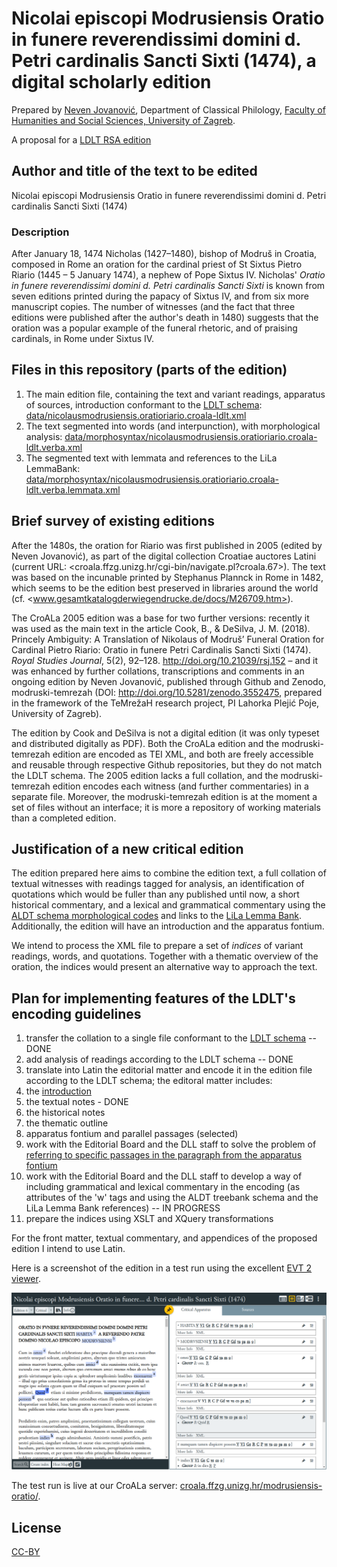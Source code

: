 # Nicolai episcopi Modrusiensis Oratio in funere reverendissimi domini d. Petri cardinalis Sancti Sixti (1474), a digital scholarly edition


Prepared by [Neven Jovanović](orcid.org/0000-0002-9119-399X), Department of Classical Philology, [Faculty of Humanities and Social Sciences, University of Zagreb](https://www.wikidata.org/wiki/Q3445232).

A proposal for a [LDLT RSA edition](https://digitallatin.org/library-digital-latin-texts)

## Author and title of the text to be edited

Nicolai episcopi Modrusiensis Oratio in funere reverendissimi domini d. Petri cardinalis Sancti Sixti (1474)

### Description

After January 18, 1474 Nicholas (1427–1480), bishop of Modruš in Croatia, composed in Rome an oration for the cardinal priest of St Sixtus Pietro Riario (1445 – 5 January 1474), a nephew of Pope Sixtus IV. Nicholas' *Oratio in funere reverendissimi domini d. Petri cardinalis Sancti Sixti* is known from seven editions printed during the papacy of Sixtus IV, and from six more manuscript copies. The number of witnesses (and the fact that three editions were published after the author's death in 1480) suggests that the oration was a popular example of the funeral rhetoric, and of praising cardinals, in Rome under Sixtus IV.

## Files in this repository (parts of the edition)

1. The main edition file, containing the text and variant readings, apparatus of sources, introduction conformant to the [LDLT schema](https://digitallatin.github.io/guidelines/LDLT-Guidelines.html): [data/nicolausmodrusiensis.oratioriario.croala-ldlt.xml](https://github.com/nevenjovanovic/modruski-ldlt/blob/main/data/nicolausmodrusiensis.oratioriario.croala-ldlt.xml)
2. The text segmented into words (and interpunction), with morphological analysis: [data/morphosyntax/nicolausmodrusiensis.oratioriario.croala-ldlt.verba.xml](https://github.com/nevenjovanovic/modruski-ldlt/blob/main/data/morphosyntax/nicolausmodrusiensis.oratioriario.croala-ldlt.verba.xml)
3. The segmented text with lemmata and references to the LiLa LemmaBank: [data/morphosyntax/nicolausmodrusiensis.oratioriario.croala-ldlt.verba.lemmata.xml](https://github.com/nevenjovanovic/modruski-ldlt/blob/main/data/morphosyntax/nicolausmodrusiensis.oratioriario.croala-ldlt.verba.lemmata.xml)

## Brief survey of existing editions

After the 1480s, the oration for Riario was first published in 2005 (edited by Neven Jovanović), as part of the digital collection Croatiae auctores Latini (current URL: <croala.ffzg.unizg.hr/cgi-bin/navigate.pl?croala.67>). The text was based on the incunable printed by Stephanus Plannck in Rome in 1482, which seems to be the edition best preserved in libraries around the world (cf. <www.gesamtkatalogderwiegendrucke.de/docs/M26709.htm>).

The CroALa 2005 edition was a base for two further versions: recently it was used as the main text in the article Cook, B., & DeSilva, J. M. (2018). Princely Ambiguity: A Translation of Nikolaus of Modruš’ Funeral Oration for Cardinal Pietro Riario: Oratio in
funere Petri Cardinalis Sancti Sixti (1474). *Royal Studies Journal*, 5(2), 92–128. <http://doi.org/10.21039/rsj.152> – and it was enhanced by further collations, transcriptions and comments in an ongoing edition by Neven Jovanović, published through Github and Zenodo,
modruski-temrezah (DOI: <http://doi.org/10.5281/zenodo.3552475>, prepared in the framework of the TeMrežaH research project, PI Lahorka Plejić Poje, University of Zagreb).

The edition by Cook and DeSilva is not a digital edition (it was only typeset and distributed digitally as PDF). Both the CroALa edition and the modruski-temrezah edition are encoded as TEI XML, and both are freely accessible and reusable through respective Github repositories, but they do not match the LDLT schema. The 2005 edition lacks a full collation, and the modruski-temrezah edition encodes each witness (and further commentaries) in a separate file. Moreover, the modruski-temrezah edition is at the moment a set of files without an interface; it is more a repository of working materials than a completed edition.

## Justification of a new critical edition

The edition prepared here aims to combine the edition text, a full collation of textual witnesses with readings tagged for analysis, an identification of quotations which would be fuller than any published until now, a short historical commentary, and a lexical and grammatical commentary using the [ALDT schema morphological codes](https://github.com/alpheios-project/arethusa-configs/blob/master/configs/arethusa.morph/lat_attributes.json) and links to the [LiLa Lemma Bank](https://github.com/CIRCSE/LiLa_Lemma-Bank). Additionally, the edition will have an introduction and the apparatus fontium.

We intend to process the XML file to prepare a set of *indices* of variant readings, words, and quotations. Together with a thematic overview of the oration, the indices would present an alternative way to approach the text.

## Plan for implementing features of the LDLT's encoding guidelines

1. transfer the collation to a single file conformant to the [LDLT schema](https://digitallatin.github.io/guidelines/LDLT-Guidelines.html) -- DONE
2. add analysis of readings according to the LDLT schema -- DONE
3. translate into Latin the editorial matter and encode it in the edition file according to the LDLT schema; the editoral matter includes:
  1. the [introduction](accessoria/praefatio.md)
  2. the textual notes - DONE
  3. the historical notes
  3. the thematic outline
  4. apparatus fontium and parallel passages (selected)
4. work with the Editorial Board and the DLL staff to solve the problem of [referring to specific passages in the paragraph from the apparatus fontium](accessoria/apparatus-fontium.md)
4. work with the Editorial Board and the DLL staff to develop a way of including grammatical and lexical commentary in the encoding (as attributes of the 'w' tags and using the ALDT treebank schema and the LiLa Lemma Bank references) -- IN PROGRESS
5. prepare the indices using XSLT and XQuery transformations

For the front matter, textual commentary, and appendices of the proposed edition I intend to use Latin.

Here is a screenshot of the edition in a test run using the excellent [EVT 2 viewer](http://evt.labcd.unipi.it/).

![A test run of the edition in EVT](accessoria/imagines/evt-nmor-2021-04-10.png)

The test run is live at our CroALa server:  [croala.ffzg.unizg.hr/modrusiensis-oratio/](http://croala.ffzg.unizg.hr/modrusiensis-oratio/).

## License

[CC-BY](https://github.com/nevenjovanovic/modruski-ldlt/blob/master/LICENSE.md)
